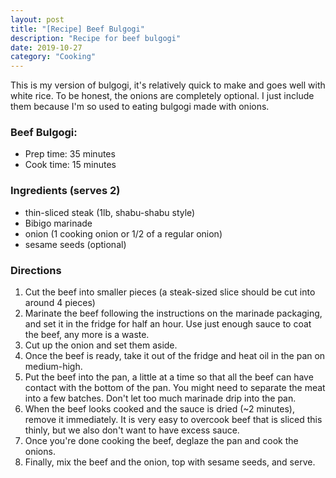 ```yaml
---
layout: post
title: "[Recipe] Beef Bulgogi"
description: "Recipe for beef bulgogi"
date: 2019-10-27
category: "Cooking"
---
```

This is my version of bulgogi, it's relatively quick to make and goes well with white rice. To be honest, the onions are completely optional. I just include them because I'm so used to eating bulgogi made with onions.

### Beef Bulgogi:
- Prep time: 35 minutes
- Cook time: 15 minutes

### Ingredients (serves 2)
- thin-sliced steak (1lb, shabu-shabu style)
- Bibigo marinade
- onion (1 cooking onion or 1/2 of a regular onion)
- sesame seeds (optional)

### Directions
1. Cut the beef into smaller pieces (a steak-sized slice should be cut into around 4 pieces)
2. Marinate the beef following the instructions on the marinade packaging, and set it in the fridge for half an hour. Use just enough sauce to coat the beef, any more is a waste.
3. Cut up the onion and set them aside.
4. Once the beef is ready, take it out of the fridge and heat oil in the pan on medium-high.
5. Put the beef into the pan, a little at a time so that all the beef can have contact with the bottom of the pan. You might need to separate the meat into a few batches. Don't let too much marinade drip into the pan.
6. When the beef looks cooked and the sauce is dried (~2 minutes), remove it immediately. It is very easy to overcook beef that is sliced this thinly, but we also don't want to have excess sauce.
7. Once you're done cooking the beef, deglaze the pan and cook the onions. 
8. Finally, mix the beef and the onion, top with sesame seeds, and serve.

